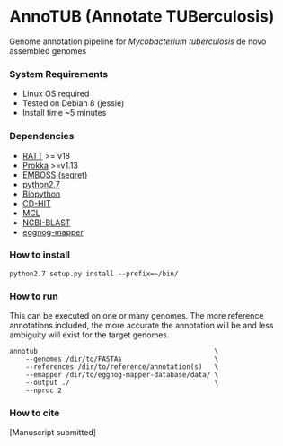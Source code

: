 # AnnoTUB (Annotate TUBerculosis)

Genome annotation pipeline for *Mycobacterium tuberculosis* de novo assembled genomes

### System Requirements
* Linux OS required
* Tested on Debian 8 (jessie)
* Install time ~5 minutes

### Dependencies
* [RATT](http://ratt.sourceforge.net/) >= v18
* [Prokka](https://github.com/tseemann/prokka) >=v1.13
* [EMBOSS (seqret)](http://emboss.sourceforge.net/download/)
* [python2.7](https://www.python.org/downloads/release/python-2715/)
* [Biopython](https://biopython.org/wiki/Download)
* [CD-HIT](https://github.com/weizhongli/cdhit)
* [MCL](https://github.com/JohannesBuchner/mcl)
* [NCBI-BLAST](ftp://ftp.ncbi.nlm.nih.gov/blast/executables/blast+/LATEST/)
* [eggnog-mapper](https://github.com/eggnogdb/eggnog-mapper)

### How to install
```
python2.7 setup.py install --prefix=~/bin/
```

### How to run
This can be executed on one or many genomes. The more reference
annotations included, the more accurate the annotation will be 
and less ambiguity will exist for the target genomes.
```
annotub                                            \
    --genomes /dir/to/FASTAs                       \
    --references /dir/to/reference/annotation(s)   \
    --emapper /dir/to/eggnog-mapper-database/data/ \
    --output ./                                    \
    --nproc 2
```

### How to cite
[Manuscript submitted]
